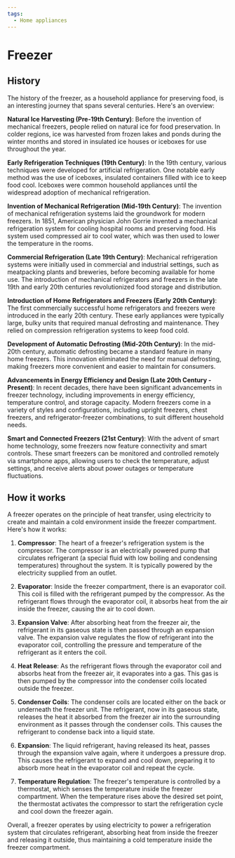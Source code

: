 ```yaml
---
tags:
  - Home appliances
---
```


<head>
    <meta charset="UTF-8">
    <meta name="viewport" content="width=device-width, initial-scale=1.0">
    <meta name="description" content="Welcome to ac-electricity! Here you will learn more about electricity, the different components used to make an electrical circuit as well as their features and use cases.">
    <meta name="keywords" content="alexis carbillet, carbillet, electricity, capacitors, conductors, diodes, electronic, energy source, hardware, home appliances, inductors, insulators, resistors, semi-conductors">
    <meta name="author" content="Alexis Carbillet ">
</head>

# Freezer

## History

The history of the freezer, as a household appliance for preserving food, is an interesting journey that spans several centuries. Here's an overview:

**Natural Ice Harvesting (Pre-19th Century)**: Before the invention of mechanical freezers, people relied on natural ice for food preservation. In colder regions, ice was harvested from frozen lakes and ponds during the winter months and stored in insulated ice houses or iceboxes for use throughout the year.

**Early Refrigeration Techniques (19th Century)**: In the 19th century, various techniques were developed for artificial refrigeration. One notable early method was the use of iceboxes, insulated containers filled with ice to keep food cool. Iceboxes were common household appliances until the widespread adoption of mechanical refrigeration.

**Invention of Mechanical Refrigeration (Mid-19th Century)**: The invention of mechanical refrigeration systems laid the groundwork for modern freezers. In 1851, American physician John Gorrie invented a mechanical refrigeration system for cooling hospital rooms and preserving food. His system used compressed air to cool water, which was then used to lower the temperature in the rooms.

**Commercial Refrigeration (Late 19th Century)**: Mechanical refrigeration systems were initially used in commercial and industrial settings, such as meatpacking plants and breweries, before becoming available for home use. The introduction of mechanical refrigerators and freezers in the late 19th and early 20th centuries revolutionized food storage and distribution.

**Introduction of Home Refrigerators and Freezers (Early 20th Century)**: The first commercially successful home refrigerators and freezers were introduced in the early 20th century. These early appliances were typically large, bulky units that required manual defrosting and maintenance. They relied on compression refrigeration systems to keep food cold.

**Development of Automatic Defrosting (Mid-20th Century)**: In the mid-20th century, automatic defrosting became a standard feature in many home freezers. This innovation eliminated the need for manual defrosting, making freezers more convenient and easier to maintain for consumers.

**Advancements in Energy Efficiency and Design (Late 20th Century - Present)**: In recent decades, there have been significant advancements in freezer technology, including improvements in energy efficiency, temperature control, and storage capacity. Modern freezers come in a variety of styles and configurations, including upright freezers, chest freezers, and refrigerator-freezer combinations, to suit different household needs.

**Smart and Connected Freezers (21st Century)**: With the advent of smart home technology, some freezers now feature connectivity and smart controls. These smart freezers can be monitored and controlled remotely via smartphone apps, allowing users to check the temperature, adjust settings, and receive alerts about power outages or temperature fluctuations.

## How it works

A freezer operates on the principle of heat transfer, using electricity to create and maintain a cold environment inside the freezer compartment. Here's how it works:

1. **Compressor**: The heart of a freezer's refrigeration system is the compressor. The compressor is an electrically powered pump that circulates refrigerant (a special fluid with low boiling and condensing temperatures) throughout the system. It is typically powered by the electricity supplied from an outlet.

2. **Evaporator**: Inside the freezer compartment, there is an evaporator coil. This coil is filled with the refrigerant pumped by the compressor. As the refrigerant flows through the evaporator coil, it absorbs heat from the air inside the freezer, causing the air to cool down.

3. **Expansion Valve**: After absorbing heat from the freezer air, the refrigerant in its gaseous state is then passed through an expansion valve. The expansion valve regulates the flow of refrigerant into the evaporator coil, controlling the pressure and temperature of the refrigerant as it enters the coil.

4. **Heat Release**: As the refrigerant flows through the evaporator coil and absorbs heat from the freezer air, it evaporates into a gas. This gas is then pumped by the compressor into the condenser coils located outside the freezer.

5. **Condenser Coils**: The condenser coils are located either on the back or underneath the freezer unit. The refrigerant, now in its gaseous state, releases the heat it absorbed from the freezer air into the surrounding environment as it passes through the condenser coils. This causes the refrigerant to condense back into a liquid state.

6. **Expansion**: The liquid refrigerant, having released its heat, passes through the expansion valve again, where it undergoes a pressure drop. This causes the refrigerant to expand and cool down, preparing it to absorb more heat in the evaporator coil and repeat the cycle.

7. **Temperature Regulation**: The freezer's temperature is controlled by a thermostat, which senses the temperature inside the freezer compartment. When the temperature rises above the desired set point, the thermostat activates the compressor to start the refrigeration cycle and cool down the freezer again.

Overall, a freezer operates by using electricity to power a refrigeration system that circulates refrigerant, absorbing heat from inside the freezer and releasing it outside, thus maintaining a cold temperature inside the freezer compartment.